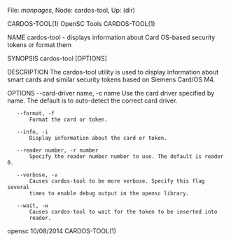 File: *manpages*,  Node: cardos-tool,  Up: (dir)

CARDOS-TOOL(1)                   OpenSC Tools                   CARDOS-TOOL(1)



NAME
       cardos-tool - displays information about Card OS-based security tokens
       or format them

SYNOPSIS
       cardos-tool [OPTIONS]

DESCRIPTION
       The cardos-tool utility is used to display information about smart
       cards and similar security tokens based on Siemens Card/OS M4.

OPTIONS
       --card-driver name, -c name
           Use the card driver specified by name. The default is to
           auto-detect the correct card driver.

       --format, -f
           Format the card or token.

       --info, -i
           Display information about the card or token.

       --reader number, -r number
           Specify the reader number number to use. The default is reader 0.

       --verbose, -v
           Causes cardos-tool to be more verbose. Specify this flag several
           times to enable debug output in the opensc library.

       --wait, -w
           Causes cardos-tool to wait for the token to be inserted into
           reader.



opensc                            10/08/2014                    CARDOS-TOOL(1)
